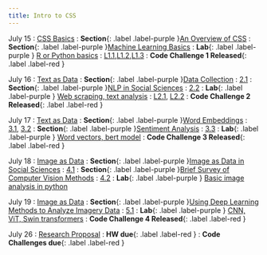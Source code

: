 ```yaml
---
title: Intro to CSS
---
```


July 15
: [CSS Basics](#)
: **Section**{: .label .label-purple }[An Overview of CSS](https://yongjunzhang.com/intro2css/assets/files/Lecture1-Slides.pdf)
: **Section**{: .label .label-purple }[Machine Learning Basics](https://yongjunzhang.com/intro2css/assets/files/Lecture2-Slides.pdf)
: **Lab**{: .label .label-purple } [R or Python basics](#)
  : [L1.1](https://yongjunzhang.com/intro2css/assets/files/Lab1-Tutorial.html),[L1.2](https://yongjunzhang.com/intro2css/assets/files/Lab2.html),[L1.3](https://yongjunzhang.com/intro2css/assets/files/Lab3.html)
: **Code Challenge 1 Released**{: .label .label-red }

July 16
: [Text as Data](#)
: **Section**{: .label .label-purple }[Data Collection](#)
  : [2.1](#)
: **Section**{: .label .label-purple }[NLP in Social Sciences](#)
  : [2.2](#)
: **Lab**{: .label .label-purple } [Web scraping, text analysis](#)
  : [L2.1](https://yongjunzhang.com/intro2css/assets/files/Lab4.html), [L2.2](https://yongjunzhang.com/intro2css/assets/files/Lab5.html)
: **Code Challenge 2 Released**{: .label .label-red }

July 17
: [Text as Data](#)
: **Section**{: .label .label-purple }[Word Embeddings](#)
  : [3.1](#), [3.2](#)
: **Section**{: .label .label-purple }[Sentiment Analysis](#)
  : [3.3](#)
: **Lab**{: .label .label-purple } [Word vectors, bert model](#)
: **Code Challenge 3 Released**{: .label .label-red }

July 18
: [Image as Data](#)
: **Section**{: .label .label-purple }[Image as Data in Social Sciences](#)
  : [4.1](#)
: **Section**{: .label .label-purple }[Brief Survey of Computer Vision Methods](#)
  : [4.2](#)
: **Lab**{: .label .label-purple } [Basic image analysis in python](#)

July 19
: [Image as Data](#)
: **Section**{: .label .label-purple }[Using Deep Learning Methods to Analyze Imagery Data](#)
  : [5.1](#)
: **Lab**{: .label .label-purple } [CNN, ViT, Swin transformers](#)
: **Code Challenge 4 Released**{: .label .label-red }

July 26
: [Research Proposal](#)
: **HW due**{: .label .label-red }
: **Code Challenges due**{: .label .label-red }

